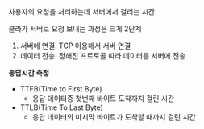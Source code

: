 사용자의 요청을 처리하는데 서버에서 걸리는 시간

클라가 서버로 요청 보내는 과정은 크게 2단계
1. 서버에 연결: TCP 이용해서 서버 연결
2. 데이터 전송: 정해진 프로토콜 따라 데이터를 서버에 전송

**응답시간 측정**
- TTFB(Time to First Byte)
	- 응답 데이터중 첫번째 바이트 도착까지 걸린 시간
- TTLB(Time To Last Byte)
	- 응답 데이터의 마지막 바이트가 도착할 때까지 걸린 시간